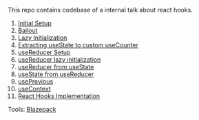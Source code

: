 This repo contains codebase of a internal talk about react hooks.

1. [Initial Setup](https://github.com/ankitchouhan1020/react-hooks-demo/tree/feat/01-initial-setup)
2. [Bailout](https://github.com/ankitchouhan1020/react-hooks-demo/tree/feat/02-usestate-bailout)
3. [Lazy Initialization](https://github.com/ankitchouhan1020/react-hooks-demo/tree/feat/03-usestate-lazy)
4. [Extracting useState to custom useCounter](https://github.com/ankitchouhan1020/react-hooks-demo/tree/feat/04-usestate-to-usecounter)
5. [useReducer Setup](https://github.com/ankitchouhan1020/react-hooks-demo/tree/feat/05-usereduer-setup)
6. [useReducer lazy initialization](https://github.com/ankitchouhan1020/react-hooks-demo/tree/feat/06-usereducer-lazy)
7. [useReducer from useState](https://github.com/ankitchouhan1020/react-hooks-demo/tree/feat/07-usereducer-from-usestate)
8. [useState from useReducer](https://github.com/ankitchouhan1020/react-hooks-demo/tree/feat/08-usestate-from-usereducer)
9. [usePrevious](https://github.com/ankitchouhan1020/react-hooks-demo/tree/feat/09-log-previous-count)
10. [useContext](https://github.com/ankitchouhan1020/react-hooks-demo/tree/feat/10-usecontext)
11. [React Hooks Implementation](https://github.com/ankitchouhan1020/react-hooks-demo/tree/feat/11-my-own-react)

Tools: [Blazepack](https://github.com/ameerthehacker/blazepack)
